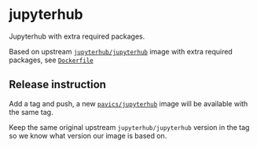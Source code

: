 # jupyterhub
Jupyterhub with extra required packages.

Based on upstream
[`jupyterhub/jupyterhub`](https://hub.docker.com/r/jupyterhub/jupyterhub) image
with extra required packages, see
[`Dockerfile`](https://github.com/Ouranosinc/jupyterhub/blob/master/Dockerfile)

## Release instruction

Add a tag and push, a new
[`pavics/jupyterhub`](https://hub.docker.com/r/pavics/jupyterhub) image will be
available with the same tag.

Keep the same original upstream `jupyterhub/jupyterhub` version in the tag so
we know what version our image is based on.
